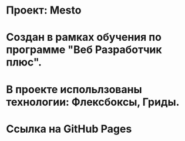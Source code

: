 # Проект: Mesto
# Создан в рамках обучения по программе "Веб Разработчик плюс".
# В проекте испольлзованы технологии: Флексбоксы, Гриды.
# Ссылка на GitHub Pages
